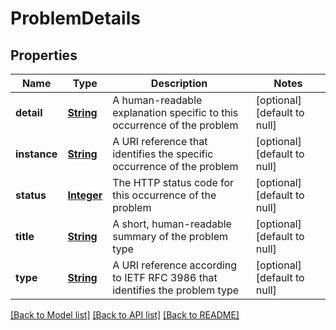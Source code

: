 # ProblemDetails
## Properties

Name | Type | Description | Notes
------------ | ------------- | ------------- | -------------
**detail** | [**String**](string.md) | A human-readable explanation specific to this occurrence of the problem | [optional] [default to null]
**instance** | [**String**](string.md) | A URI reference that identifies the specific occurrence of the problem | [optional] [default to null]
**status** | [**Integer**](integer.md) | The HTTP status code for this occurrence of the problem | [optional] [default to null]
**title** | [**String**](string.md) | A short, human-readable summary of the problem type | [optional] [default to null]
**type** | [**String**](string.md) | A URI reference according to IETF RFC 3986 that identifies the problem type | [optional] [default to null]

[[Back to Model list]](../README.md#documentation-for-models) [[Back to API list]](../README.md#documentation-for-api-endpoints) [[Back to README]](../README.md)

